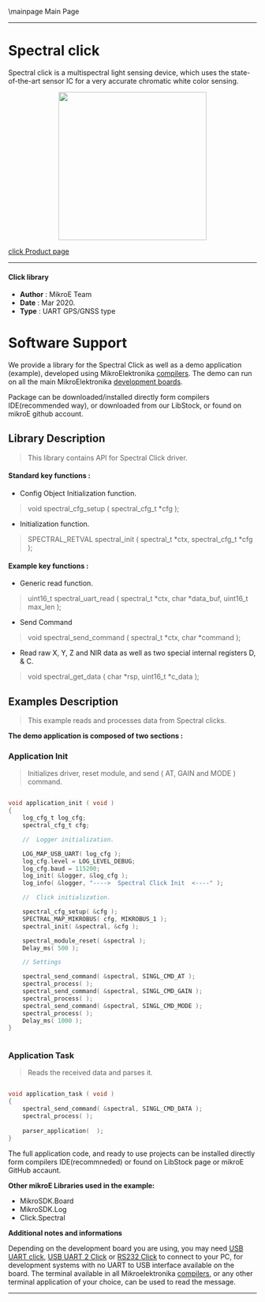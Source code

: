 \mainpage Main Page
 
---
# Spectral click

Spectral click is a multispectral light sensing device, which uses the state-of-the-art sensor IC for a very accurate chromatic white color sensing.

<p align="center">
  <img src="https://download.mikroe.com/images/click_for_ide/spectral_click.png" height=300px>
</p>

[click Product page](<https://www.mikroe.com/spectral-click>)

---


#### Click library 

- **Author**        : MikroE Team
- **Date**          : Mar 2020.
- **Type**          : UART GPS/GNSS type


# Software Support

We provide a library for the Spectral Click 
as well as a demo application (example), developed using MikroElektronika 
[compilers](https://shop.mikroe.com/compilers). 
The demo can run on all the main MikroElektronika [development boards](https://shop.mikroe.com/development-boards).

Package can be downloaded/installed directly form compilers IDE(recommended way), or downloaded from our LibStock, or found on mikroE github account. 

## Library Description

> This library contains API for Spectral Click driver.

#### Standard key functions :

- Config Object Initialization function.
> void spectral_cfg_setup ( spectral_cfg_t *cfg ); 
 
- Initialization function.
> SPECTRAL_RETVAL spectral_init ( spectral_t *ctx, spectral_cfg_t *cfg );

#### Example key functions :

- Generic read function.
> uint16_t spectral_uart_read ( spectral_t *ctx, char *data_buf, uint16_t max_len );
 
- Send Command
> void spectral_send_command ( spectral_t *ctx, char *command );

- Read raw X, Y, Z and NIR data as well as two special internal registers D, & C.
> void spectral_get_data ( char *rsp, uint16_t *c_data );

## Examples Description

> This example reads and processes data from Spectral clicks.

**The demo application is composed of two sections :**

### Application Init 

> Initializes driver, reset module, and send ( AT, GAIN and MODE ) command.

```c

void application_init ( void )
{
    log_cfg_t log_cfg;
    spectral_cfg_t cfg;

    //  Logger initialization.

    LOG_MAP_USB_UART( log_cfg );
    log_cfg.level = LOG_LEVEL_DEBUG;
    log_cfg.baud = 115200;
    log_init( &logger, &log_cfg );
    log_info( &logger, "---->  Spectral Click Init  <----" );

    //  Click initialization.

    spectral_cfg_setup( &cfg );
    SPECTRAL_MAP_MIKROBUS( cfg, MIKROBUS_1 );
    spectral_init( &spectral, &cfg );

    spectral_module_reset( &spectral );
    Delay_ms( 500 );

    // Settings 

    spectral_send_command( &spectral, SINGL_CMD_AT );
    spectral_process( );
    spectral_send_command( &spectral, SINGL_CMD_GAIN );
    spectral_process( );
    spectral_send_command( &spectral, SINGL_CMD_MODE );
    spectral_process( );
    Delay_ms( 1000 );
}
  
```

### Application Task

> Reads the received data and parses it.

```c

void application_task ( void )
{
    spectral_send_command( &spectral, SINGL_CMD_DATA );
    spectral_process( );
 
    parser_application(  );   
} 

```

The full application code, and ready to use projects can be  installed directly form compilers IDE(recommneded) or found on LibStock page or mikroE GitHub accaunt.

**Other mikroE Libraries used in the example:** 

- MikroSDK.Board
- MikroSDK.Log
- Click.Spectral

**Additional notes and informations**

Depending on the development board you are using, you may need 
[USB UART click](https://shop.mikroe.com/usb-uart-click), 
[USB UART 2 Click](https://shop.mikroe.com/usb-uart-2-click) or 
[RS232 Click](https://shop.mikroe.com/rs232-click) to connect to your PC, for 
development systems with no UART to USB interface available on the board. The 
terminal available in all Mikroelektronika 
[compilers](https://shop.mikroe.com/compilers), or any other terminal application 
of your choice, can be used to read the message.



---
